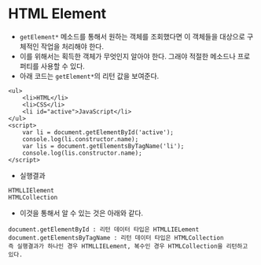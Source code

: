 HTML Element
=============

* ```getElement*``` 메소드를 통해서 원하는 객체를 조회했다면 이 객체들을 대상으로 구체적인 작업을 처리해야 한다.
* 이를 위해서는 획득한 객체가 무엇인지 알아야 한다. 그래야 적절한 메소드나 프로퍼티를 사용할 수 있다.
* 아래 코드는 ```getElement*```의 리턴 값을 보여준다. 
```
<ul>
    <li>HTML</li>
    <li>CSS</li>
    <li id="active">JavaScript</li>
</ul>
<script>
    var li = document.getElementById('active');
    console.log(li.constructor.name);
    var lis = document.getElementsByTagName('li');
    console.log(lis.constructor.name);
</script>
```
* 실행결과
```
HTMLLIElement 
HTMLCollection
```
* 이것을 통해서 알 수 있는 것은 아래와 같다.
```
document.getElementById : 리턴 데이터 타입은 HTMLLIELement
document.getElementsByTagName : 리턴 데이터 타입은 HTMLCollection
즉 실행결과가 하나인 경우 HTMLLIELement, 복수인 경우 HTMLCollection을 리턴하고 있다. 
```
